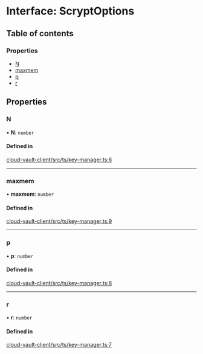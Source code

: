 # Interface: ScryptOptions

## Table of contents

### Properties

- [N](ScryptOptions.md#n)
- [maxmem](ScryptOptions.md#maxmem)
- [p](ScryptOptions.md#p)
- [r](ScryptOptions.md#r)

## Properties

### N

• **N**: `number`

#### Defined in

[cloud-vault-client/src/ts/key-manager.ts:6](https://gitlab.com/i3-market/code/wp3/t3.2/i3m-wallet-monorepo/-/blob/a51c282/packages/cloud-vault-client/src/ts/key-manager.ts#L6)

___

### maxmem

• **maxmem**: `number`

#### Defined in

[cloud-vault-client/src/ts/key-manager.ts:9](https://gitlab.com/i3-market/code/wp3/t3.2/i3m-wallet-monorepo/-/blob/a51c282/packages/cloud-vault-client/src/ts/key-manager.ts#L9)

___

### p

• **p**: `number`

#### Defined in

[cloud-vault-client/src/ts/key-manager.ts:8](https://gitlab.com/i3-market/code/wp3/t3.2/i3m-wallet-monorepo/-/blob/a51c282/packages/cloud-vault-client/src/ts/key-manager.ts#L8)

___

### r

• **r**: `number`

#### Defined in

[cloud-vault-client/src/ts/key-manager.ts:7](https://gitlab.com/i3-market/code/wp3/t3.2/i3m-wallet-monorepo/-/blob/a51c282/packages/cloud-vault-client/src/ts/key-manager.ts#L7)
